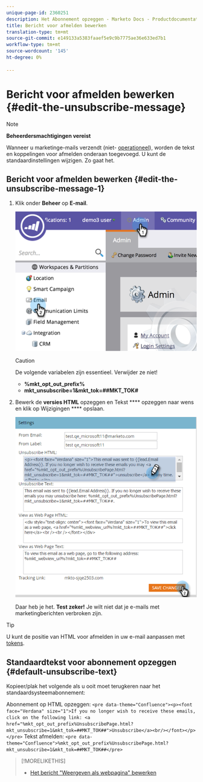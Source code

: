 ```yaml
---
unique-page-id: 2360251
description: Het Abonnement opzeggen - Marketo Docs - Productdocumentatie bewerken
title: Bericht voor afmelden bewerken
translation-type: tm+mt
source-git-commit: e149133a5383faaef5e9c9b7775ae36e633ed7b1
workflow-type: tm+mt
source-wordcount: '145'
ht-degree: 0%

---
```



# Bericht voor afmelden bewerken {#edit-the-unsubscribe-message}

>[!NOTE]
>
>**Beheerdersmachtigingen vereist**

Wanneer u marketinge-mails verzendt (niet- [operationeel](../../../product-docs/email-marketing/general/functions-in-the-editor/make-an-email-operational.md)), worden de tekst en koppelingen voor afmelden onderaan toegevoegd. U kunt de standaardinstellingen wijzigen. Zo gaat het.

## Bericht voor afmelden bewerken {#edit-the-unsubscribe-message-1}

1. Klik onder **Beheer** op **E-mail**.

   ![](assets/image2014-9-18-16-3a52-3a1.png)

   >[!CAUTION]
   >
   >
   >De volgende variabelen zijn essentieel. Verwijder ze niet!
   >
   >    
   >    
   >    * **%mkt_opt_out_prefix%**
   >    * **mkt_unsubscribe=1&amp;mkt_tok=##MKT_TOK#**


1. Bewerk de **versies HTML** opzeggen en Tekst **** opzeggen naar wens en klik op Wijzigingen **** opslaan.

   ![](assets/image2016-8-26-13-3a40-3a55.png)

   Daar heb je het. **Test zeker!** Je wilt niet dat je e-mails met marketingberichten verbroken zijn.

>[!TIP]
>
>U kunt de positie van HTML voor afmelden in uw e-mail aanpassen met [tokens](../../../product-docs/email-marketing/general/using-tokens/add-a-system-token-as-a-link-in-an-email.md).

## Standaardtekst voor abonnement opzeggen {#default-unsubscribe-text}

Kopieer/plak het volgende als u ooit moet terugkeren naar het standaardsysteemabonnement:

Abonnement op HTML opzeggen:
`<pre data-theme="Confluence"><p><font face="Verdana" size="1">If you no longer wish to receive these emails, click on the following link: <a href="%mkt_opt_out_prefix%UnsubscribePage.html?mkt_unsubscribe=1&mkt_tok=##MKT_TOK##">Unsubscribe</a><br/></font></p></pre>` Tekst afmelden:
`<pre data-theme="Confluence">%mkt_opt_out_prefix%UnsubscribePage.html?mkt_unsubscribe=1&mkt_tok=##MKT_TOK##</pre>`

>[!MORELIKETHIS]
>
>* [Het bericht &quot;Weergeven als webpagina&quot; bewerken](edit-the-view-as-web-page-message.md)

>



